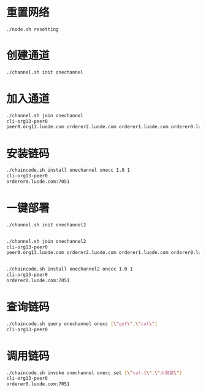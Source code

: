 # 重置网络

```
./node.sh resetting
```

# 创建通道

```sh
./channel.sh init onechannel

```

# 加入通道

```sh
./channel.sh join onechannel
cli-org13-peer0
peer0.org13.luode.com orderer2.luode.com orderer1.luode.com orderer0.luode.com

```

# 安装链码

```sh
./chaincode.sh install onechannel onecc 1.0 1
cli-org13-peer0
orderer0.luode.com:7051

```

# 一键部署

```sh
./channel.sh init onechannel2


./channel.sh join onechannel2
cli-org13-peer0
peer0.org13.luode.com orderer2.luode.com orderer1.luode.com orderer0.luode.com


./chaincode.sh install onechannel2 onecc 1.0 1
cli-org13-peer0
orderer0.luode.com:7051


```

# 查询链码

```sh
./chaincode.sh query onechannel onecc [\"get\",\"cat\"]
cli-org13-peer0

```

# 调用链码

```sh
./chaincode.sh invoke onechannel onecc set [\"cat-1\",\"大懒猫\"]
cli-org13-peer0
orderer0.luode.com:7051

```

